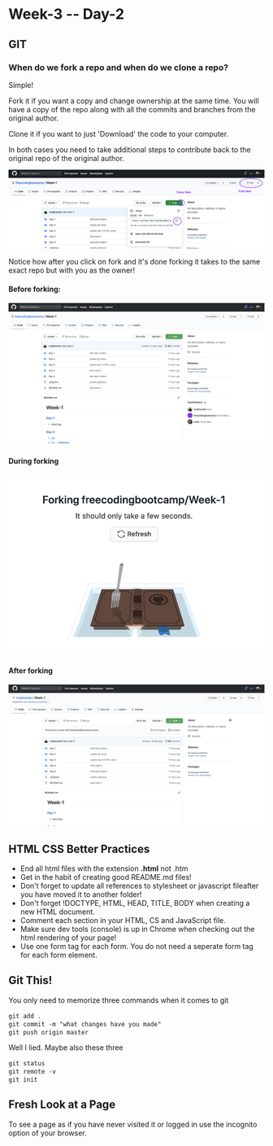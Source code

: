 # Week-3 -- Day-2

## GIT

### When do we fork a repo and when do we clone a repo?

Simple!

Fork it if you want a copy and change ownership at the same time. You will have a copy of the repo along with all the commits and branches from the original author.

Clone it if you want to just 'Download' the code to your computer.

In both cases you need to take additional steps to contribute back to the original repo of the original author.

![Clone button and fork button](https://raw.githubusercontent.com/Team-FCB/Assets/master/fork-versus-clone-github.png)

Notice how after you click on fork and it's done forking it takes to the same exact repo but with you as the owner!

#### Before forking:

![repo image before forking](https://raw.githubusercontent.com/Team-FCB/Assets/master/before-forking.png)

#### During forking

![forking...](https://raw.githubusercontent.com/Team-FCB/Assets/master/forking.png)

#### After forking

![after forking is done](https://raw.githubusercontent.com/Team-FCB/Assets/master/after-forking.png)

## HTML CSS Better Practices

 - End all html files with the extension **.html** not .htm
 - Get in the habit of creating good README.md files!
 - Don't forget to update all references to stylesheet or javascript fileafter you have moved it to another folder!  
 - Don't forget !DOCTYPE, HTML, HEAD, TITLE, BODY when creating a new HTML document.
 - Comment each section in your HTML, CS and JavaScript file.
 - Make sure dev tools (console) is up in Chrome when checking out the html rendering of your page!
 - Use one form tag for each form. You do not need a seperate form tag for each form element.

## Git This!

You only need to memorize three commands when it comes to git

    git add .
    git commit -m "what changes have you made"
    git push origin master

Well I lied. Maybe also these three

    git status
    git remote -v
    git init


## Fresh Look at a Page

To see a page as if you have never visited it or logged in use the incognito option of your browser.
